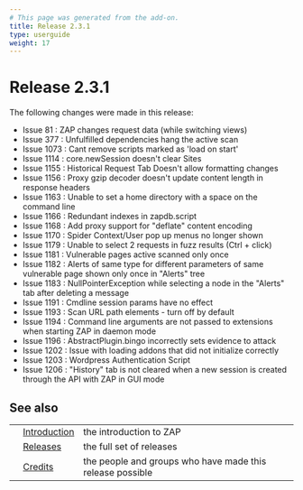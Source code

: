 ```yaml
---
# This page was generated from the add-on.
title: Release 2.3.1
type: userguide
weight: 17
---
```


# Release 2.3.1

The following changes were made in this release:

* Issue 81 : ZAP changes request data (while switching views)
* Issue 377 : Unfulfilled dependencies hang the active scan
* Issue 1073 : Cant remove scripts marked as 'load on start'
* Issue 1114 : core.newSession doesn't clear Sites
* Issue 1155 : Historical Request Tab Doesn't allow formatting changes
* Issue 1156 : Proxy gzip decoder doesn't update content length in response headers
* Issue 1163 : Unable to set a home directory with a space on the command line
* Issue 1166 : Redundant indexes in zapdb.script
* Issue 1168 : Add proxy support for "deflate" content encoding
* Issue 1170 : Spider Context/User pop up menus no longer shown
* Issue 1179 : Unable to select 2 requests in fuzz results (Ctrl + click)
* Issue 1181 : Vulnerable pages active scanned only once
* Issue 1182 : Alerts of same type for different parameters of same vulnerable page shown only once in "Alerts" tree
* Issue 1183 : NullPointerException while selecting a node in the "Alerts" tab after deleting a message
* Issue 1191 : Cmdline session params have no effect
* Issue 1193 : Scan URL path elements - turn off by default
* Issue 1194 : Command line arguments are not passed to extensions when starting ZAP in daemon mode
* Issue 1196 : AbstractPlugin.bingo incorrectly sets evidence to attack
* Issue 1202 : Issue with loading addons that did not initialize correctly
* Issue 1203 : Wordpress Authentication Script
* Issue 1206 : "History" tab is not cleared when a new session is created through the API with ZAP in GUI mode

## See also

|   |                                     |                                                           |
|---|-------------------------------------|-----------------------------------------------------------|
|   | [Introduction](/docs/desktop/)      | the introduction to ZAP                                   |
|   | [Releases](/docs/desktop/releases/) | the full set of releases                                  |
|   | [Credits](/docs/desktop/credits/)   | the people and groups who have made this release possible |
